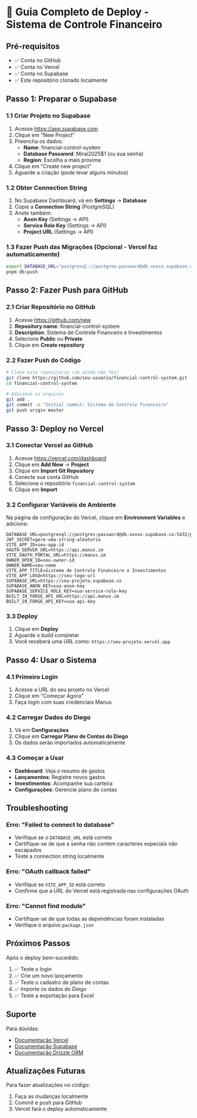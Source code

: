 # 🚀 Guia Completo de Deploy - Sistema de Controle Financeiro

## Pré-requisitos

- ✅ Conta no GitHub
- ✅ Conta no Vercel
- ✅ Conta no Supabase
- ✅ Este repositório clonado localmente

## Passo 1: Preparar o Supabase

### 1.1 Criar Projeto no Supabase
1. Acesse https://app.supabase.com
2. Clique em "New Project"
3. Preencha os dados:
   - **Name**: financial-control-system
   - **Database Password**: Mirai2025$1 (ou sua senha)
   - **Region**: Escolha a mais próxima
4. Clique em "Create new project"
5. Aguarde a criação (pode levar alguns minutos)

### 1.2 Obter Connection String
1. No Supabase Dashboard, vá em **Settings** → **Database**
2. Copie a **Connection String** (PostgreSQL)
3. Anote também:
   - **Anon Key** (Settings → API)
   - **Service Role Key** (Settings → API)
   - **Project URL** (Settings → API)

### 1.3 Fazer Push das Migrações (Opcional - Vercel faz automaticamente)
```bash
export DATABASE_URL="postgresql://postgres:password@db.xxxxx.supabase.co:5432/postgres"
pnpm db:push
```

## Passo 2: Fazer Push para GitHub

### 2.1 Criar Repositório no GitHub
1. Acesse https://github.com/new
2. **Repository name**: financial-control-system
3. **Description**: Sistema de Controle Financeiro e Investimentos
4. Selecione **Public** ou **Private**
5. Clique em **Create repository**

### 2.2 Fazer Push do Código
```bash
# Clone este repositório (se ainda não fez)
git clone https://github.com/seu-usuario/financial-control-system.git
cd financial-control-system

# Adicione os arquivos
git add .
git commit -m "Initial commit: Sistema de Controle Financeiro"
git push origin master
```

## Passo 3: Deploy no Vercel

### 3.1 Conectar Vercel ao GitHub
1. Acesse https://vercel.com/dashboard
2. Clique em **Add New** → **Project**
3. Clique em **Import Git Repository**
4. Conecte sua conta GitHub
5. Selecione o repositório `financial-control-system`
6. Clique em **Import**

### 3.2 Configurar Variáveis de Ambiente
Na página de configuração do Vercel, clique em **Environment Variables** e adicione:

```
DATABASE_URL=postgresql://postgres:password@db.xxxxx.supabase.co:5432/postgres
JWT_SECRET=gere-uma-string-aleatoria
VITE_APP_ID=seu-app-id
OAUTH_SERVER_URL=https://api.manus.im
VITE_OAUTH_PORTAL_URL=https://manus.im
OWNER_OPEN_ID=seu-owner-id
OWNER_NAME=seu-nome
VITE_APP_TITLE=Sistema de Controle Financeiro e Investimentos
VITE_APP_LOGO=https://seu-logo-url
SUPABASE_URL=https://seu-projeto.supabase.co
SUPABASE_ANON_KEY=sua-anon-key
SUPABASE_SERVICE_ROLE_KEY=sua-service-role-key
BUILT_IN_FORGE_API_URL=https://api.manus.im
BUILT_IN_FORGE_API_KEY=sua-api-key
```

### 3.3 Deploy
1. Clique em **Deploy**
2. Aguarde o build completar
3. Você receberá uma URL como: `https://seu-projeto.vercel.app`

## Passo 4: Usar o Sistema

### 4.1 Primeiro Login
1. Acesse a URL do seu projeto no Vercel
2. Clique em "Começar Agora"
3. Faça login com suas credenciais Manus

### 4.2 Carregar Dados do Diego
1. Vá em **Configurações**
2. Clique em **Carregar Plano de Contas do Diego**
3. Os dados serão importados automaticamente

### 4.3 Começar a Usar
- **Dashboard**: Veja o resumo de gastos
- **Lançamentos**: Registre novos gastos
- **Investimentos**: Acompanhe sua carteira
- **Configurações**: Gerencie plano de contas

## Troubleshooting

### Erro: "Failed to connect to database"
- Verifique se o `DATABASE_URL` está correto
- Certifique-se de que a senha não contém caracteres especiais não escapados
- Teste a connection string localmente

### Erro: "OAuth callback failed"
- Verifique se `VITE_APP_ID` está correto
- Confirme que a URL do Vercel está registrada nas configurações OAuth

### Erro: "Cannot find module"
- Certifique-se de que todas as dependências foram instaladas
- Verifique o arquivo `package.json`

## Próximos Passos

Após o deploy bem-sucedido:

1. ✅ Teste o login
2. ✅ Crie um novo lançamento
3. ✅ Teste o cadastro de plano de contas
4. ✅ Importe os dados do Diego
5. ✅ Teste a exportação para Excel

## Suporte

Para dúvidas:
- [Documentação Vercel](https://vercel.com/docs)
- [Documentação Supabase](https://supabase.com/docs)
- [Documentação Drizzle ORM](https://orm.drizzle.team)

## Atualizações Futuras

Para fazer atualizações no código:
1. Faça as mudanças localmente
2. Commit e push para GitHub
3. Vercel fará o deploy automaticamente

